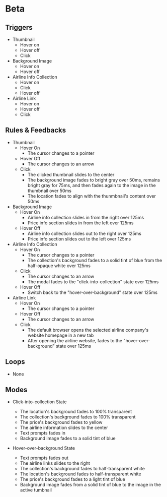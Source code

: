 # Beta

## Triggers 

- Thumbnail
    - Hover on
    - Hover off
    - Click
- Background Image
    - Hover on
    - Hover off
- Airline Info Collection
    - Hover on
    - Click
    - Hover off
- Airline Link
    - Hover on
    - Hover off
    - Click

## Rules & Feedbacks 

- Thumbnail
    - Hover On
        - The cursor changes to a pointer
    - Hover Off
        - The cursor changes to an arrow
    - Click
        - The clicked thumbnail slides to the center
        - The background image fades to bright gray over 50ms, remains bright gray for 75ms, and then fades again to the image in the thumbnail over 50ms
        - The location fades to align with the thunmbnail&#39;s content over 50ms
- Background Image
    - Hover On
        - Airline info collection slides in from the right over 125ms
        - Price info section slides in from the left over 125ms
    - Hover Off
        - Airline info collection slides out to the right over 125ms
        - Price info section slides out to the left over 125ms
- Airline Info Collection
    - Hover On
        - The cursor changes to a pointer
        - The collection&#39;s background fades to a solid tint of blue from the half-opaque white over 125ms
    - Click
        - The cursor changes to an arrow
        - The modal fades to the "click-into-collection" state over 125ms
    - Hover Off
        - Switch back to the "hover-over-background" state over 125ms
- Airline Link
    - Hover On
        - The cursor changes to a pointer
    - Hover Off
        - The cursor changes to an arrow
    - Click
        - The default browser opens the selected airline company&#39;s website homepage in a new tab
        - After opening the airline website, fades to the "hover-over-background" state over 125ms

## Loops

- None

## Modes

- Click-into-collection State
    - The location&#39;s background fades to 100% transparent
    - The collection&#39;s background fades to 100% transparent
    - The price&#39;s background fades to yellow
    - The airline information slides to the center
    - Text prompts fades in 
    - Background image fades to a solid tint of blue

- Hover-over-background State
    - Text prompts fades out
    - The airline links slides to the right
    - The collection&#39;s background fades to half-transparent white
    - The location&#39;s background fades to half-transparent white
    - The price&#39;s background fades to a light tint of blue
    - Background image fades from a solid tint of blue to the image in the active tumbnail

